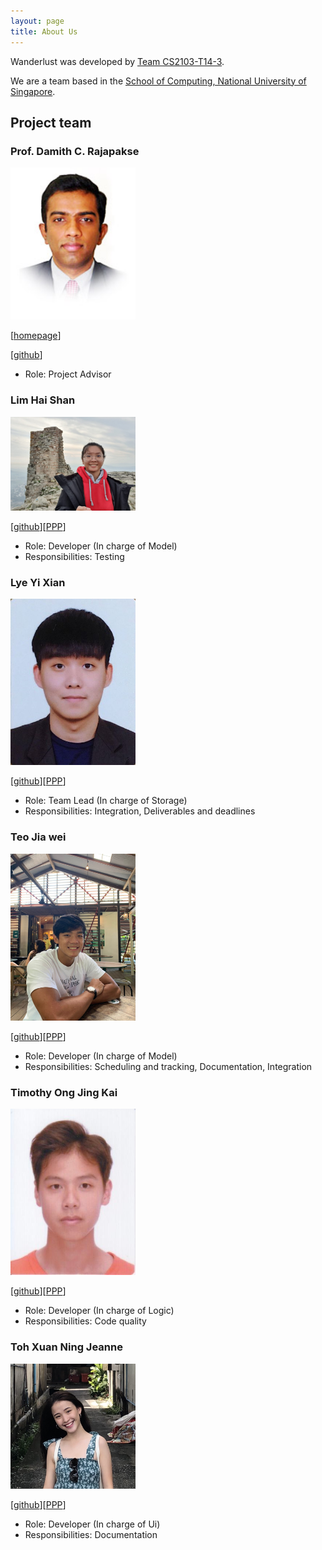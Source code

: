 ```yaml
---
layout: page
title: About Us
---
```

Wanderlust was developed by [Team CS2103-T14-3](https://github.com/orgs/AY2021S1-CS2103-T14-3/people).

We are a team based in the [School of Computing, National University of Singapore](http://www.comp.nus.edu.sg).

## Project team

### Prof. Damith C. Rajapakse

<img src="images/damith.png" width="200px">

[[homepage](http://www.comp.nus.edu.sg/~damithch)]

[[github](https://github.com/damithc)]

* Role: Project Advisor

### Lim Hai Shan

<img src="images/underthehai.png" width="200px">

[[github](http://github.com/underthehai)][[PPP](team/underthehai.html)]

* Role: Developer (In charge of Model)
* Responsibilities: Testing

### Lye Yi Xian

<img src="images/lyeyixian.png" width="200px">

[[github](http://github.com/lyeyixian)][[PPP](team/lyeyixian.html)]

* Role: Team Lead (In charge of Storage)
* Responsibilities: Integration, Deliverables and deadlines

### Teo Jia wei

<img src="images/jiaweiteo.png" width="200px">

[[github](https://github.com/jiaweiteo)][[PPP](team/jiaweiteo.html)]

* Role: Developer (In charge of Model)
* Responsibilities: Scheduling and tracking, Documentation, Integration

### Timothy Ong Jing Kai

<img src="images/timjkong.png" width="200px">

[[github](http://github.com/timjkong)][[PPP](team/timjkong.html)]

* Role:  Developer (In charge of Logic)
* Responsibilities: Code quality

### Toh Xuan Ning Jeanne

<img src="images/jeannetoh99.png" width="200px">

[[github](http://github.com/jeannetoh99)][[PPP](team/jeannetoh99.html)]

* Role: Developer (In charge of Ui)
* Responsibilities: Documentation
